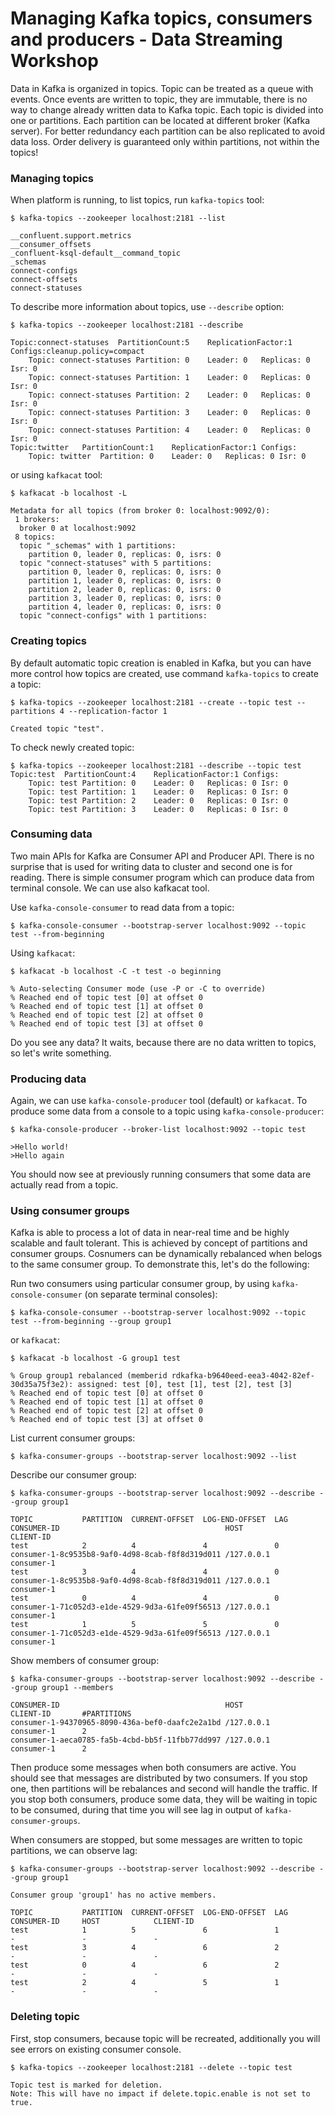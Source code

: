 # Managing Kafka topics, consumers and producers - Data Streaming Workshop

Data in Kafka is organized in topics. Topic can be treated as a queue with events. Once events are written to topic, they are immutable, there is no way to change already written data to Kafka topic. Each topic is divided into one or partitions. Each partition can be located at different broker (Kafka server). For better redundancy each partition can be also replicated to avoid data loss. Order delivery is guaranteed only within partitions, not within the topics!

### Managing topics

When platform is running, to list topics, run `kafka-topics` tool:
```
$ kafka-topics --zookeeper localhost:2181 --list

__confluent.support.metrics
__consumer_offsets
_confluent-ksql-default__command_topic
_schemas
connect-configs
connect-offsets
connect-statuses
```

To describe more information about topics, use `--describe` option:

```
$ kafka-topics --zookeeper localhost:2181 --describe

Topic:connect-statuses	PartitionCount:5	ReplicationFactor:1    Configs:cleanup.policy=compact
	Topic: connect-statuses	Partition: 0	Leader: 0	Replicas: 0	Isr: 0
	Topic: connect-statuses	Partition: 1	Leader: 0	Replicas: 0	Isr: 0
	Topic: connect-statuses	Partition: 2	Leader: 0	Replicas: 0	Isr: 0
	Topic: connect-statuses	Partition: 3	Leader: 0	Replicas: 0	Isr: 0
	Topic: connect-statuses	Partition: 4	Leader: 0	Replicas: 0	Isr: 0
Topic:twitter	PartitionCount:1	ReplicationFactor:1	Configs:
	Topic: twitter	Partition: 0	Leader: 0	Replicas: 0	Isr: 0
```

or using `kafkacat` tool:

```
$ kafkacat -b localhost -L

Metadata for all topics (from broker 0: localhost:9092/0):
 1 brokers:
  broker 0 at localhost:9092
 8 topics:
  topic "_schemas" with 1 partitions:
    partition 0, leader 0, replicas: 0, isrs: 0
  topic "connect-statuses" with 5 partitions:
    partition 0, leader 0, replicas: 0, isrs: 0
    partition 1, leader 0, replicas: 0, isrs: 0
    partition 2, leader 0, replicas: 0, isrs: 0
    partition 3, leader 0, replicas: 0, isrs: 0
    partition 4, leader 0, replicas: 0, isrs: 0
  topic "connect-configs" with 1 partitions:
```

### Creating topics

By default automatic topic creation is enabled in Kafka, but you can have more control how topics are created, use command `kafka-topics` to create a topic:

```
$ kafka-topics --zookeeper localhost:2181 --create --topic test --partitions 4 --replication-factor 1

Created topic "test".
```

To check newly created topic:

```
$ kafka-topics --zookeeper localhost:2181 --describe --topic test
Topic:test	PartitionCount:4	ReplicationFactor:1	Configs:
	Topic: test	Partition: 0	Leader: 0	Replicas: 0	Isr: 0
	Topic: test	Partition: 1	Leader: 0	Replicas: 0	Isr: 0
	Topic: test	Partition: 2	Leader: 0	Replicas: 0	Isr: 0
	Topic: test	Partition: 3	Leader: 0	Replicas: 0	Isr: 0
```

### Consuming data

Two main APIs for Kafka are Consumer API and Producer API. There is no surprise that is used for writing data to cluster and second one is for reading. There is simple consumer program which can produce data from terminal console. We can use also kafkacat tool.

Use `kafka-console-consumer` to read data from a topic:

```
$ kafka-console-consumer --bootstrap-server localhost:9092 --topic test --from-beginning
```

Using `kafkacat`:

```
$ kafkacat -b localhost -C -t test -o beginning

% Auto-selecting Consumer mode (use -P or -C to override)
% Reached end of topic test [0] at offset 0
% Reached end of topic test [1] at offset 0
% Reached end of topic test [2] at offset 0
% Reached end of topic test [3] at offset 0
```

Do you see any data? It waits, because there are no data written to topics, so let's write something.

### Producing data

Again, we can use `kafka-console-producer` tool (default) or `kafkacat`. To produce some data from a console to a topic using `kafka-console-producer`:

```
$ kafka-console-producer --broker-list localhost:9092 --topic test

>Hello world!
>Hello again
```

You should now see at previously running consumers that some data are actually read from a topic.



### Using consumer groups

Kafka is able to process a lot of data in near-real time and be highly scalable and fault tolerant. This is achieved by concept of partitions and consumer groups. Cosnumers can be dynamically rebalanced when belogs to the same consumer group. To demonstrate this, let's do the following:


Run two consumers using particular consumer group, by using `kafka-console-consumer` (on separate terminal consoles):

```
$ kafka-console-consumer --bootstrap-server localhost:9092 --topic test --from-beginning --group group1
```

or `kafkacat`:

```
$ kafkacat -b localhost -G group1 test

% Group group1 rebalanced (memberid rdkafka-b9640eed-eea3-4042-82ef-30d35a75f3e2): assigned: test [0], test [1], test [2], test [3]
% Reached end of topic test [0] at offset 0
% Reached end of topic test [1] at offset 0
% Reached end of topic test [2] at offset 0
% Reached end of topic test [3] at offset 0
```

List current consumer groups:
```
$ kafka-consumer-groups --bootstrap-server localhost:9092 --list
```

Describe our consumer group:

```
$ kafka-consumer-groups --bootstrap-server localhost:9092 --describe --group group1

TOPIC           PARTITION  CURRENT-OFFSET  LOG-END-OFFSET  LAG             CONSUMER-ID                                     HOST            CLIENT-ID
test            2          4               4               0               consumer-1-8c9535b8-9af0-4d98-8cab-f8f8d319d011 /127.0.0.1      consumer-1
test            3          4               4               0               consumer-1-8c9535b8-9af0-4d98-8cab-f8f8d319d011 /127.0.0.1      consumer-1
test            0          4               4               0               consumer-1-71c052d3-e1de-4529-9d3a-61fe09f56513 /127.0.0.1      consumer-1
test            1          5               5               0               consumer-1-71c052d3-e1de-4529-9d3a-61fe09f56513 /127.0.0.1      consumer-1
```

Show members of consumer group:

```
$ kafka-consumer-groups --bootstrap-server localhost:9092 --describe --group group1 --members

CONSUMER-ID                                     HOST            CLIENT-ID       #PARTITIONS
consumer-1-94370965-8090-436a-bef0-daafc2e2a1bd /127.0.0.1      consumer-1      2
consumer-1-aeca0785-fa5b-4cbd-bb5f-11fbb77dd997 /127.0.0.1      consumer-1      2
```

Then produce some messages when both consumers are active. You should see that messages are distributed by two consumers. If you stop one, then partitions will be rebalances and second will handle the traffic. If you stop both consumers, produce some data, they will be waiting in topic to be consumed, during that time you will see lag in output of `kafka-consumer-groups`.

When consumers are stopped, but some messages are written to topic partitions, we can observe lag:

```
$ kafka-consumer-groups --bootstrap-server localhost:9092 --describe --group group1

Consumer group 'group1' has no active members.

TOPIC           PARTITION  CURRENT-OFFSET  LOG-END-OFFSET  LAG             CONSUMER-ID     HOST            CLIENT-ID
test            1          5               6               1               -               -               -
test            3          4               6               2               -               -               -
test            0          4               6               2               -               -               -
test            2          4               5               1               -               -               -
```

### Deleting topic

First, stop consumers, because topic will be recreated, additionally you will see errors on existing consumer console.

```
$ kafka-topics --zookeeper localhost:2181 --delete --topic test

Topic test is marked for deletion.
Note: This will have no impact if delete.topic.enable is not set to true.
```

